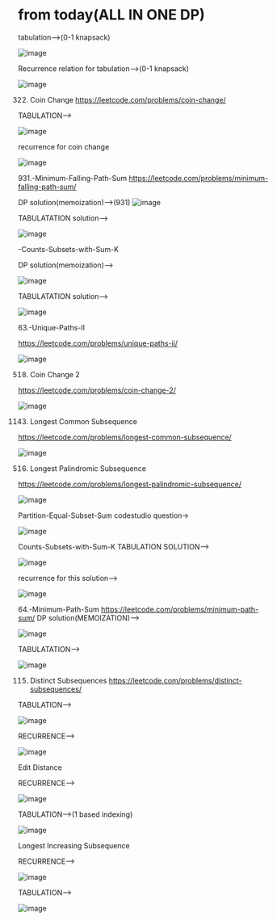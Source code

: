 # from today(ALL IN ONE DP)

tabulation-->(0-1  knapsack)


![image](https://user-images.githubusercontent.com/102652030/174437745-078779ae-8992-4b38-b46e-49188777dec2.png)

Recurrence relation for tabulation-->(0-1  knapsack)

![image](https://user-images.githubusercontent.com/102652030/174437791-21fb1e28-fc40-45e2-8309-b987ddc3b95a.png)

322. Coin Change
https://leetcode.com/problems/coin-change/

TABULATION-->

![image](https://user-images.githubusercontent.com/102652030/174452364-76ef129e-5898-4986-b49b-dd04b1af95ff.png)


recurrence for coin change

![image](https://user-images.githubusercontent.com/102652030/174452387-26f6d4bd-7858-4ace-a946-63c13499b670.png)

931.-Minimum-Falling-Path-Sum
https://leetcode.com/problems/minimum-falling-path-sum/

DP solution(memoization)-->(931)
![image](https://user-images.githubusercontent.com/102652030/174959165-38877861-489a-4c8c-9a0d-e9cede5a266c.png)

TABULATATION solution-->

![image](https://user-images.githubusercontent.com/102652030/174959281-4fa5da06-0098-4dbd-bf7b-4061cb3394f2.png)


-Counts-Subsets-with-Sum-K

DP solution(memoization)-->

![image](https://user-images.githubusercontent.com/102652030/174452571-cc051a71-4498-4316-9669-b6680c942989.png)


TABULATATION solution-->

![image](https://user-images.githubusercontent.com/102652030/174452559-ae2dda24-c5e3-4947-9241-470848023009.png)

63.-Unique-Paths-II

https://leetcode.com/problems/unique-paths-ii/

![image](https://user-images.githubusercontent.com/102652030/174452619-6a51d5b4-6621-491f-b166-03725c61d015.png)

518. Coin Change 2

https://leetcode.com/problems/coin-change-2/

![image](https://user-images.githubusercontent.com/102652030/174469330-5a5748f9-c166-4dfa-a132-63e321cbc8b9.png)

1143. Longest Common Subsequence

https://leetcode.com/problems/longest-common-subsequence/

![image](https://user-images.githubusercontent.com/102652030/174541174-5426a4e7-baff-4471-8586-2db842926755.png)

516. Longest Palindromic Subsequence

https://leetcode.com/problems/longest-palindromic-subsequence/

![image](https://user-images.githubusercontent.com/102652030/174611814-8f63debe-baa1-4b14-ac7f-b30241bb9543.png)

Partition-Equal-Subset-Sum
codestudio question->

![image](https://user-images.githubusercontent.com/102652030/174651561-ab5c75d8-91d3-4a5b-97d6-c7bafe2b446c.png)


Counts-Subsets-with-Sum-K
TABULATION SOLUTION-->

![image](https://user-images.githubusercontent.com/102652030/174651635-982ff953-70a9-474b-a0a3-7aeb3a224045.png)

recurrence for this solution-->

![image](https://user-images.githubusercontent.com/102652030/174651672-6a0fbe16-1540-44e0-a1dd-9a397202c531.png)


64.-Minimum-Path-Sum
https://leetcode.com/problems/minimum-path-sum/ DP solution(MEMOIZATION)-->

![image](https://user-images.githubusercontent.com/102652030/174651798-8314e072-f53a-4082-8b52-df495e84d1f1.png)

TABULATATION-->

![image](https://user-images.githubusercontent.com/102652030/174651832-1a3c1138-d7b0-421e-be9e-f7c2ec88bd49.png)

115. Distinct Subsequences
https://leetcode.com/problems/distinct-subsequences/

TABULATION-->

![image](https://user-images.githubusercontent.com/102652030/174749464-fddccccd-b18f-4695-990c-eb85d68a6eb0.png)

RECURRENCE-->

![image](https://user-images.githubusercontent.com/102652030/174749691-4b37ca30-f152-4e1f-b407-abbeae1baeba.png)

Edit Distance

RECURRENCE-->

![image](https://user-images.githubusercontent.com/102652030/174801811-11c21b18-cf5a-4910-af65-2f4269463a57.png)

TABULATION-->(1 based indexing)

![image](https://user-images.githubusercontent.com/102652030/174802052-17f176fc-32c0-47fb-96eb-6802cbdb42ad.png)

Longest Increasing Subsequence

RECURRENCE-->

![image](https://user-images.githubusercontent.com/102652030/175256713-8b3cd630-d136-4770-acc6-3a4a486b7868.png)

TABULATION-->

![image](https://user-images.githubusercontent.com/102652030/175261053-1d4155df-3837-4b10-913a-cce8f4021994.png)



